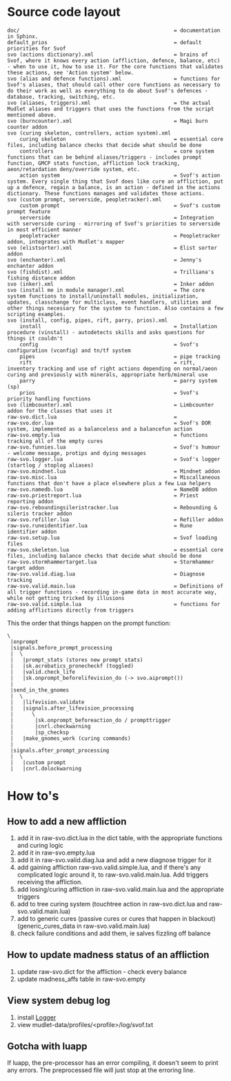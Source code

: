 # Source code layout

    doc/                                                  = documentation in Sphinx.
    default_prios                                         = default priorities for Svof
    svo (actions dictionary).xml                          = brains of Svof, where it knows every action (affliction, defence, balance, etc) - when to use it, how to use it. For the core functions that validates these actions, see 'Action system' below.
    svo (alias and defence functions).xml                 = functions for Svof's aliases, that should call other core functions as necessary to do their work as well as everything to do about Svof's defences - database, tracking, switching, etc.
    svo (aliases, triggers).xml                           = the actual Mudlet aliases and triggers that uses the functions from the script mentioned above.
    svo (burncounter).xml                                 = Magi burn counter addon
    svo (curing skeleton, controllers, action system).xml
        curing skeleton                                   = essential core files, including balance checks that decide what should be done
        controllers                                       = core system functions that can be behind aliases/triggers - includes prompt function, GMCP stats function, affliction lock tracking, aeon/retardation deny/override system, etc.
        action system                                     = Svof's action system. Every single thing that Svof does like cure an affliction, put up a defence, regain a balance, is an action - defined in the actions dictionary. These functions manages and validates those actions.
    svo (custom prompt, serverside, peopletracker).xml 
        custom prompt                                     = Svof's custom prompt feature
        serverside                                        = Integration with serverside curing - mirroring of Svof's priorities to serverside in most efficient manner
        peopletracker                                     = Peopletracker addon, integrates with Mudlet's mapper
    svo (elistsorter).xml                                 = Elist sorter addon
    svo (enchanter).xml                                   = Jenny's enchanter addon
    svo (fishdist).xml                                    = Trilliana's fishing distance addon
    svo (inker).xml                                       = Inker addon
    svo (install me in module manager).xml                = The core system functions to install/uninstall modules, initialization, updates, classchange for multiclass, event handlers, utilities and other things necessary for the system to function. Also contains a few scripting examples.
    svo (install, config, pipes, rift, parry, prios).xml
        install                                           = Installation procedure (vinstall) - autodetects skills and asks questions for things it couldn't
        config                                            = Svof's configuration (vconfig) and tn/tf system
        pipes                                             = pipe tracking
        rift                                              = rift, inventory tracking and use of right actions depending on normal/aeon curing and previously with minerals, appropriate herb/mineral use
        parry                                             = parry system (sp)
        prios                                             = Svof's priority handling functions
    svo (limbcounter).xml                                 = Limbcounter addon for the classes that uses it
    raw-svo.dict.lua                                      = 
    raw-svo.dor.lua                                       = Svof's DOR system, implemented as a balanceless and a balancefun action
    raw-svo.empty.lua                                     = functions tracking all of the empty cures
    raw-svo.funnies.lua                                   = Svof's humour - welcome message, protips and dying messages
    raw-svo.logger.lua                                    = Svof's logger (startlog / stoplog aliases)
    raw-svo.mindnet.lua                                   = Mindnet addon
    raw-svo.misc.lua                                      = Miscallaneous functions that don't have a place elsewhere plus a few Lua helpers
    raw-svo.namedb.lua                                    = NameDB addon
    raw-svo.priestreport.lua                              = Priest reporting addon
    raw-svo.reboundingsileristracker.lua                  = Rebounding & sileris tracker addon
    raw-svo.refiller.lua                                  = Refiller addon
    raw-svo.runeidentifier.lua                            = Rune identifier addon
    raw-svo.setup.lua                                     = Svof loading files
    raw-svo.skeleton.lua                                  = essential core files, including balance checks that decide what should be done
    raw-svo.stormhammertarget.lua                         = Stormhammer target addon
    raw-svo.valid.diag.lua                                = Diagnose tracking
    raw-svo.valid.main.lua                                = Definitions of all trigger functions - recording in-game data in most accurate way, while not getting tricked by illusions
    raw-svo.valid.simple.lua                              = functions for adding afflictions directly from triggers


This the order that things happen on the prompt function:

    \
     |onprompt
     |signals.before_prompt_processing
     |  \
     |   |prompt_stats (stores new prompt stats)
     |   |sk.acrobatics_pronecheckf (toggled)
     |   |valid.check_life
     |   |sk.onprompt_beforelifevision_do (-> svo.aiprompt())
     |
     |send_in_the_gnomes
     |  \
     |   |lifevision.validate
     |   |signals.after_lifevision_processing
     |      \
     |       |sk.onprompt_beforeaction_do / prompttrigger
     |       |cnrl.checkwarning
     |       |sp_checksp
     |   |make_gnomes_work (curing commands)
     |
     |signals.after_prompt_processing
     |  \
     |   |custom prompt
     |   |cnrl.dolockwarning


# How to's

## How to add a new affliction
1. add it in raw-svo.dict.lua in the dict table, with the appropriate functions and curing logic
1. add it in raw-svo.empty.lua
1. add it in raw-svo.valid.diag.lua and add a new diagnose trigger for it
1. add gaining affliction raw-svo.valid.simple.lua, and if there's any complicated logic around it, to raw-svo.valid.main.lua. Add triggers receiving the affliction.
1. add losing/curing affliction in raw-svo.valid.main.lua and the appropriate triggers
1. add to tree curing system (touchtree action in raw-svo.dict.lua and raw-svo.valid.main.lua)
1. add to generic cures (passive cures or cures that happen in blackout) (generic_cures_data in raw-svo.valid.main.lua)
1. check failure conditions and add them, ie salves fizzling off balance

## How to update madness status of an affliction
1. update raw-svo.dict for the affliction - check every balance
1. update madness_affs table in raw-svo.empty

## View system debug log
1. install [Logger](http://forums.mudlet.org/viewtopic.php?f=6&t=1424)
1. view mudlet-data/profiles/\<profile>/log/svof.txt

## Gotcha with luapp
If luapp, the pre-processor has an error compiling, it doesn't seem to print any errors. The preprocessed file will just stop at the erroring line.
